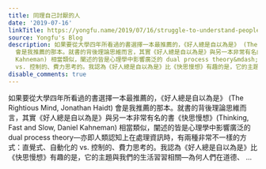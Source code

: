 ```yaml
---
title: 同理自己討厭的人
date: '2019-07-16'
linkTitle: https://yongfu.name/2019/07/16/struggle-to-understand-people-u-hate/
source: Yongfu's Blog
description: 如果要從大學四年所看過的書選擇一本最推薦的，《好人總是自以為是》 (The Rightious Mind, Jonathan Haidt)
  會是我推薦的那本。就書的背後理論思維而言，其實《好人總是自以為是》與另一本非常有名的書《快思慢想》(Thinking, Fast and Slow, Daniel
  Kahneman) 相當類似，闡述的皆是心理學中影響廣泛的 dual process theory&mdash;亦即人類認知上在處理資訊時，有兩種非常不一樣的方式：直覺式、自動化的
  vs. 控制的、費力思考的。我認為《好人總是自以為是》比《快思慢想》有趣的是，它的主題與我們的生活習習相關&mdash;為何人們在道德、 ...
disable_comments: true
---
```

如果要從大學四年所看過的書選擇一本最推薦的，《好人總是自以為是》 (The Rightious Mind, Jonathan Haidt) 會是我推薦的那本。就書的背後理論思維而言，其實《好人總是自以為是》與另一本非常有名的書《快思慢想》(Thinking, Fast and Slow, Daniel Kahneman) 相當類似，闡述的皆是心理學中影響廣泛的 dual process theory&mdash;亦即人類認知上在處理資訊時，有兩種非常不一樣的方式：直覺式、自動化的 vs. 控制的、費力思考的。我認為《好人總是自以為是》比《快思慢想》有趣的是，它的主題與我們的生活習習相關&mdash;為何人們在道德、 ...